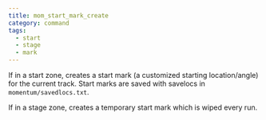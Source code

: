 ```yaml
---
title: mom_start_mark_create
category: command
tags:
  - start
  - stage
  - mark
---
```


If in a start zone, creates a start mark (a customized starting location/angle) for the current track.
Start marks are saved with savelocs in `momentum/savedlocs.txt`.

If in a stage zone, creates a temporary start mark which is wiped every run.
